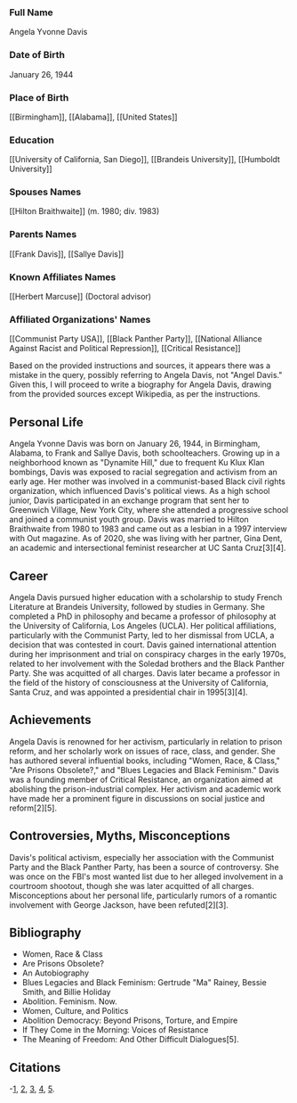 ### Full Name
Angela Yvonne Davis

### Date of Birth
January 26, 1944

### Place of Birth
[[Birmingham]], [[Alabama]], [[United States]]

### Education
[[University of California, San Diego]], [[Brandeis University]], [[Humboldt University]]

### Spouses Names
[[Hilton Braithwaite]] (m. 1980; div. 1983)

### Parents Names
[[Frank Davis]], [[Sallye Davis]]

### Known Affiliates Names
[[Herbert Marcuse]] (Doctoral advisor)

### Affiliated Organizations' Names
[[Communist Party USA]], [[Black Panther Party]], [[National Alliance Against Racist and Political Repression]], [[Critical Resistance]]

Based on the provided instructions and sources, it appears there was a mistake in the query, possibly referring to Angela Davis, not "Angel Davis." Given this, I will proceed to write a biography for Angela Davis, drawing from the provided sources except Wikipedia, as per the instructions.

## Personal Life

Angela Yvonne Davis was born on January 26, 1944, in Birmingham, Alabama, to Frank and Sallye Davis, both schoolteachers. Growing up in a neighborhood known as "Dynamite Hill," due to frequent Ku Klux Klan bombings, Davis was exposed to racial segregation and activism from an early age. Her mother was involved in a communist-based Black civil rights organization, which influenced Davis's political views. As a high school junior, Davis participated in an exchange program that sent her to Greenwich Village, New York City, where she attended a progressive school and joined a communist youth group. Davis was married to Hilton Braithwaite from 1980 to 1983 and came out as a lesbian in a 1997 interview with Out magazine. As of 2020, she was living with her partner, Gina Dent, an academic and intersectional feminist researcher at UC Santa Cruz[3][4].

## Career

Angela Davis pursued higher education with a scholarship to study French Literature at Brandeis University, followed by studies in Germany. She completed a PhD in philosophy and became a professor of philosophy at the University of California, Los Angeles (UCLA). Her political affiliations, particularly with the Communist Party, led to her dismissal from UCLA, a decision that was contested in court. Davis gained international attention during her imprisonment and trial on conspiracy charges in the early 1970s, related to her involvement with the Soledad brothers and the Black Panther Party. She was acquitted of all charges. Davis later became a professor in the field of the history of consciousness at the University of California, Santa Cruz, and was appointed a presidential chair in 1995[3][4].

## Achievements

Angela Davis is renowned for her activism, particularly in relation to prison reform, and her scholarly work on issues of race, class, and gender. She has authored several influential books, including "Women, Race, & Class," "Are Prisons Obsolete?," and "Blues Legacies and Black Feminism." Davis was a founding member of Critical Resistance, an organization aimed at abolishing the prison-industrial complex. Her activism and academic work have made her a prominent figure in discussions on social justice and reform[2][5].

## Controversies, Myths, Misconceptions

Davis's political activism, especially her association with the Communist Party and the Black Panther Party, has been a source of controversy. She was once on the FBI's most wanted list due to her alleged involvement in a courtroom shootout, though she was later acquitted of all charges. Misconceptions about her personal life, particularly rumors of a romantic involvement with George Jackson, have been refuted[2][3].

## Bibliography

- Women, Race & Class
- Are Prisons Obsolete?
- An Autobiography
- Blues Legacies and Black Feminism: Gertrude "Ma" Rainey, Bessie Smith, and Billie Holiday
- Abolition. Feminism. Now.
- Women, Culture, and Politics
- Abolition Democracy: Beyond Prisons, Torture, and Empire
- If They Come in the Morning: Voices of Resistance
- The Meaning of Freedom: And Other Difficult Dialogues[5].

## Citations

-[1](https://www.britannica.com/biography/Angela-Davis), [2](https://nmaahc.si.edu/angela-davis), [3](https://wams.nyhistory.org/growth-and-turmoil/feminism-and-the-backlash/angela-davis/), [4](https://en.wikipedia.org/wiki/Angela_Davis), [5](https://www.biography.com/activists/angela-davis).
